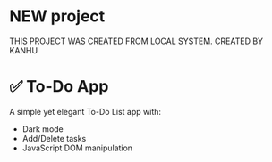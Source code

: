 # NEW project

THIS PROJECT WAS CREATED FROM LOCAL SYSTEM.
CREATED BY KANHU

# ✅ To-Do App

A simple yet elegant To-Do List app with:
- Dark mode
- Add/Delete tasks
- JavaScript DOM manipulation

